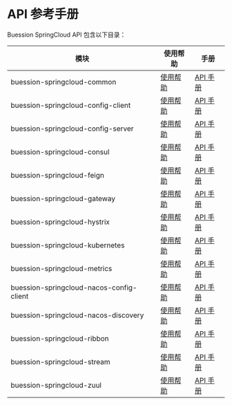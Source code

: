 # API 参考手册


Buession SpringCloud API 包含以下目录：


|  模块                                     | 使用帮助                                 | 手册                                                                         |
|  ----                                    | ----                                    | ----                                 										   |
| buession-springcloud-common              | [使用帮助](common/index.md)              | [API 手册](https://javadoc.io/static/com.buession.springcloud/buession-springcloud-common/2.0.1/)        |
| buession-springcloud-config-client       | [使用帮助](config-client/index.md)       | [API 手册](https://javadoc.io/static/com.buession.springcloud/buession-springcloud-config-client/2.0.1/)        |
| buession-springcloud-config-server       | [使用帮助](config-server/index.md)       | [API 手册](https://javadoc.io/static/com.buession.springcloud/buession-springcloud-config-server/2.0.1/)        |
| buession-springcloud-consul              | [使用帮助](consul/index.md)              | [API 手册](https://javadoc.io/static/com.buession.springcloud/buession-springcloud-consul/2.0.1/)        |
| buession-springcloud-feign               | [使用帮助](feign/index.md)               | [API 手册](https://javadoc.io/static/com.buession.springcloud/buession-springcloud-feign/2.0.1/)        |
| buession-springcloud-gateway             | [使用帮助](gateway/index.md)             | [API 手册](https://javadoc.io/static/com.buession.springcloud/buession-springcloud-gateway/2.0.1/)        |
| buession-springcloud-hystrix             | [使用帮助](hystrix/index.md)             | [API 手册](https://javadoc.io/static/com.buession.springcloud/buession-springcloud-hystrix/2.0.1/)        |
| buession-springcloud-kubernetes          | [使用帮助](kubernetes/index.md)          | [API 手册](https://javadoc.io/static/com.buession.springcloud/buession-springcloud-kubernetes/2.0.1/)        |
| buession-springcloud-metrics             | [使用帮助](metrics/index.md)             | [API 手册](https://javadoc.io/static/com.buession.springcloud/buession-springcloud-metrics/2.0.1/)        |
| buession-springcloud-nacos-config-client | [使用帮助](nacos-config-client/index.md) | [API 手册](https://javadoc.io/static/com.buession.springcloud/buession-springcloud-nacos-config-client/2.0.1/)        |
| buession-springcloud-nacos-discovery     | [使用帮助](nacos-discovery/index.md)     | [API 手册](https://javadoc.io/static/com.buession.springcloud/buession-springcloud-nacos-discovery/2.0.1/)        |
| buession-springcloud-ribbon              | [使用帮助](ribbon/index.md)              | [API 手册](https://javadoc.io/static/com.buession.springcloud/buession-springcloud-ribbon/2.0.1/)        |
| buession-springcloud-stream              | [使用帮助](stream/index.md)              | [API 手册](https://javadoc.io/static/com.buession.springcloud/buession-springcloud-stream/2.0.1/)        |
| buession-springcloud-zuul                | [使用帮助](zuul/index.md)                | [API 手册](https://javadoc.io/static/com.buession.springcloud/buession-springcloud-zuul/2.0.1/)        |